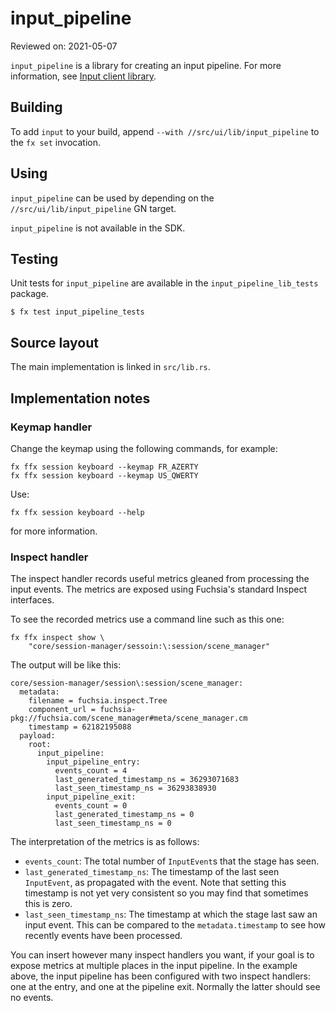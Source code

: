 # input_pipeline

Reviewed on: 2021-05-07

`input_pipeline` is a library for creating an input pipeline. For more information,
see [Input client library](/docs/concepts/session/input.md).

## Building
To add `input` to your build, append `--with //src/ui/lib/input_pipeline` to the
`fx set` invocation.

## Using
`input_pipeline` can be used by depending on the `//src/ui/lib/input_pipeline` GN target.

`input_pipeline` is not available in the SDK.

## Testing
Unit tests for `input_pipeline` are available in the `input_pipeline_lib_tests` package.

```shell
$ fx test input_pipeline_tests
```

## Source layout
The main implementation is linked in `src/lib.rs`.

## Implementation notes

### Keymap handler

Change the keymap using the following commands, for example:

```
fx ffx session keyboard --keymap FR_AZERTY
fx ffx session keyboard --keymap US_QWERTY
```

Use:

```
fx ffx session keyboard --help
```

for more information.

### Inspect handler

The inspect handler records useful metrics gleaned from processing the input
events. The metrics are exposed using Fuchsia's standard Inspect interfaces.

To see the recorded metrics use a command line such as this one:

```
fx ffx inspect show \
    "core/session-manager/sessoin:\:session/scene_manager"
```

The output will be like this:

```
core/session-manager/session\:session/scene_manager:
  metadata:
    filename = fuchsia.inspect.Tree
    component_url = fuchsia-pkg://fuchsia.com/scene_manager#meta/scene_manager.cm
    timestamp = 62182195088
  payload:
    root:
      input_pipeline:
        input_pipeline_entry:
          events_count = 4
          last_generated_timestamp_ns = 36293071683
          last_seen_timestamp_ns = 36293838930
        input_pipeline_exit:
          events_count = 0
          last_generated_timestamp_ns = 0
          last_seen_timestamp_ns = 0
```

The interpretation of the metrics is as follows:

* `events_count`: The total number of `InputEvent`s that the stage has seen.
* `last_generated_timestamp_ns`: The timestamp of the last seen `InputEvent`, as
  propagated with the event.  Note that setting this timestamp is not yet very
  consistent so you may find that sometimes this is zero.
* `last_seen_timestamp_ns`: The timestamp at which the stage last saw an input
  event.  This can be compared to the `metadata.timestamp` to see how recently
  events have been processed.

You can insert however many inspect handlers you want, if your goal is to expose
metrics at multiple places in the input pipeline.  In the example above, the
input pipeline has been configured with two inspect handlers: one at the entry,
and one at the pipeline exit.  Normally the latter should see no events.


